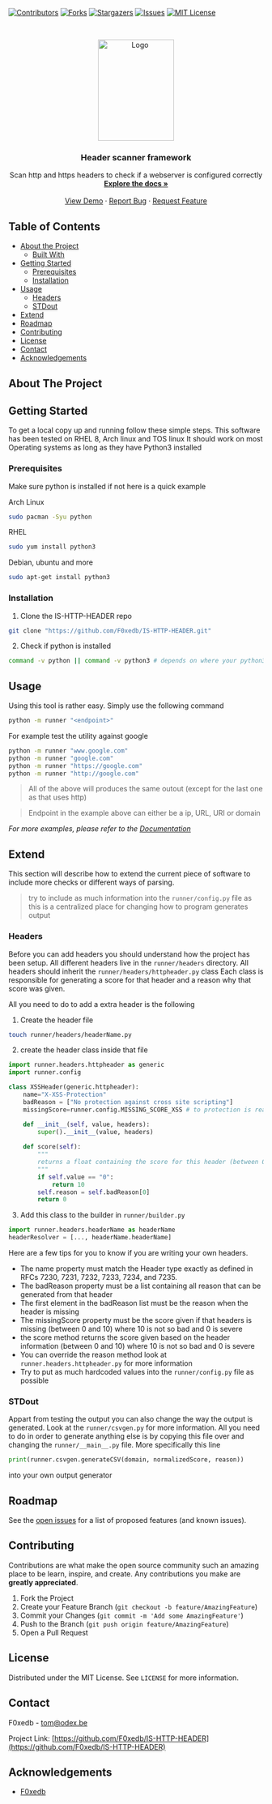 
[![Contributors][contributors-shield]][contributors-url]
[![Forks][forks-shield]][forks-url]
[![Stargazers][stars-shield]][stars-url]
[![Issues][issues-shield]][issues-url]
[![MIT License][license-shield]][license-url]



<!-- PROJECT LOGO -->
<br />
<p align="center">
  <a href="https://github.com/F0xedb/IS-HTTP-HEADER">
    <img src="https://tos.pbfp.xyz/images/logo.svg" alt="Logo" width="150" height="200">
  </a>

  <h3 align="center">Header scanner framework</h3>

  <p align="center">
    Scan http and https headers to check if a webserver is configured correctly
    <br />
    <a href="https://github.com/F0xedb/IS-HTTP-HEADER"><strong>Explore the docs »</strong></a>
    <br />
    <br />
    <a href="https://github.com/F0xedb/IS-HTTP-HEADER">View Demo</a>
    ·
    <a href="https://github.com/F0xedb/IS-HTTP-HEADER/issues">Report Bug</a>
    ·
    <a href="https://github.com/F0xedb/IS-HTTP-HEADER/issues">Request Feature</a>
  </p>
</p>



<!-- TABLE OF CONTENTS -->
## Table of Contents

* [About the Project](#about-the-project)
  * [Built With](#built-with)
* [Getting Started](#getting-started)
  * [Prerequisites](#prerequisites)
  * [Installation](#installation)
* [Usage](#usage)
  * [Headers](#Headers)
  * [STDout](#STDout)
* [Extend](#Extend)
* [Roadmap](#roadmap)
* [Contributing](#contributing)
* [License](#license)
* [Contact](#contact)
* [Acknowledgements](#acknowledgements)



<!-- ABOUT THE PROJECT -->
## About The Project


<!-- GETTING STARTED -->
## Getting Started

To get a local copy up and running follow these simple steps.
This software has been tested on RHEL 8, Arch linux and TOS linux
It should work on most Operating systems as long as they have Python3 installed

### Prerequisites

Make sure python is installed if not here is a quick example

Arch Linux
```sh
sudo pacman -Syu python
```

RHEL
```sh
sudo yum install python3
```

Debian, ubuntu and more
```sh
sudo apt-get install python3
```

### Installation
 
1. Clone the IS-HTTP-HEADER repo
```sh
git clone "https://github.com/F0xedb/IS-HTTP-HEADER.git"
```
2. Check if python is installed
```sh
command -v python || command -v python3 # depends on where your python3 is symlinked
```



<!-- USAGE EXAMPLES -->
## Usage

Using this tool is rather easy. Simply use the following command

```sh
python -m runner "<endpoint>"
```

For example test the utility against google

```sh
python -m runner "www.google.com"
python -m runner "google.com"
python -m runner "https://google.com"
python -m runner "http://google.com"

```
> All of the above will produces the same outout (except for the last one as that uses http)

> Endpoint in the example above can either be a ip, URL, URI or domain

_For more examples, please refer to the [Documentation](https://github.com/F0xedb/IS-HTTP-HEADER)_

<!-- Write own test -->
## Extend

This section will describe how to extend the current piece of software to include more checks or different ways of parsing.

> try to include as much information into the `runner/config.py` file as this is a centralized place for changing how to program generates output

<!-- Add more headers -->
### Headers

Before you can add headers you should understand how the project has been setup.
All different headers live in the `runner/headers` directory.
All headers should inherit the `runner/headers/httpheader.py` class
Each class is responsible for generating a score for that header and a reason why that score was given.

All you need to do to add a extra header is the following

1. Create the header file
```sh
touch runner/headers/headerName.py
```
2. create the header class inside that file
```python
import runner.headers.httpheader as generic
import runner.config

class XSSHeader(generic.httpheader):
    name="X-XSS-Protection"
    badReason = ["No protection against cross site scripting"]
    missingScore=runner.config.MISSING_SCORE_XSS # to protection is really bad

    def __init__(self, value, headers):
        super().__init__(value, headers)
    
    def score(self):
        """
        returns a float containing the score for this header (between 0.0 and 10.0)
        """
        if self.value == "0":
            return 10
        self.reason = self.badReason[0]
        return 0
```
3. Add this class to the builder in `runner/builder.py`
```python
import runner.headers.headerName as headerName
headerResolver = [..., headerName.headerName]
```

Here are a few tips for you to know if you are writing your own headers.

* The name property must match the Header type exactly as defined in RFCs 7230, 7231, 7232, 7233, 7234, and 7235.
* The badReason property must be a list containing all reason that can be generated from that header
* The first element in the badReason list must be the reason when the header is missing
* The missingScore property must be the score given if that headers is missing (between 0 and 10) where 10 is not so bad and 0 is severe
* the score method returns the score given based on the header information (between 0 and 10) where 10 is not so bad and 0 is severe
* You can override the reason method look at `runner.headers.httpheader.py` for more information
* Try to put as much hardcoded values into the `runner/config.py` file as possible

<!--  STDout-->
### STDout

Appart from testing the output you can also change the way the output is generated.
Look at the `runner/csvgen.py` for more information.
All you need to do in order to generate anything else is by copying this file over and changing the `runner/__main__.py` file.
More specifically this line
```python
print(runner.csvgen.generateCSV(domain, normalizedScore, reason))
```

into your own output generator

<!-- ROADMAP -->
## Roadmap

See the [open issues](https://github.com/F0xedb/IS-HTTP-HEADER/issues) for a list of proposed features (and known issues).



<!-- CONTRIBUTING -->
## Contributing

Contributions are what make the open source community such an amazing place to be learn, inspire, and create. Any contributions you make are **greatly appreciated**.

1. Fork the Project
2. Create your Feature Branch (`git checkout -b feature/AmazingFeature`)
3. Commit your Changes (`git commit -m 'Add some AmazingFeature'`)
4. Push to the Branch (`git push origin feature/AmazingFeature`)
5. Open a Pull Request



<!-- LICENSE -->
## License

Distributed under the MIT License. See `LICENSE` for more information.



<!-- CONTACT -->
## Contact

F0xedb - tom@odex.be

Project Link: [https://github.com/F0xedb/IS-HTTP-HEADER](https://github.com/F0xedb/IS-HTTP-HEADER)



<!-- ACKNOWLEDGEMENTS -->
## Acknowledgements

* [F0xedb](https://github.com/F0xedb)





<!-- MARKDOWN LINKS & IMAGES -->
<!-- https://www.markdownguide.org/basic-syntax/#reference-style-links -->
[contributors-shield]: https://img.shields.io/github/contributors/F0xedb/IS-HTTP-HEADER.svg?style=flat-square
[contributors-url]: https://github.com/F0xedb/IS-HTTP-HEADER/graphs/contributors
[forks-shield]: https://img.shields.io/github/forks/F0xedb/IS-HTTP-HEADER.svg?style=flat-square
[forks-url]: https://github.com/F0xedb/IS-HTTP-HEADER/network/members
[stars-shield]: https://img.shields.io/github/stars/F0xedb/IS-HTTP-HEADER.svg?style=flat-square
[stars-url]: https://github.com/F0xedb/IS-HTTP-HEADER/stargazers
[issues-shield]: https://img.shields.io/github/issues/F0xedb/IS-HTTP-HEADER.svg?style=flat-square
[issues-url]: https://github.com/F0xedb/IS-HTTP-HEADER/issues
[license-shield]: https://img.shields.io/github/license/F0xedb/IS-HTTP-HEADER.svg?style=flat-square
[license-url]: https://github.com/F0xedb/IS-HTTP-HEADER/blob/master/LICENSE.txt
[product-screenshot]: https://tos.pbfp.xyz/images/logo.svg
